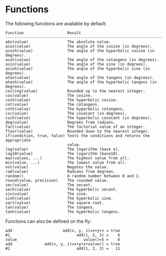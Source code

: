 Functions
=========

The following functions are available by default:

    Function                   Result
    --------------------------------------------------------------------
    abs(value)                 The absolute value.
    acos(value)                The angle of the cosine (in degrees).
    acosh(value)               The angle of the hyperbolic cosine (in degrees).
    acot(value)                The angle of the cotangens (in degrees).
    asin(value)                The angle of the sine (in degrees).
    asinh(value)               The angle of the hyperbolic sine (in degrees).
    atan(value)                The angle of the tangens (in degrees).
    atanh(value)               The angle of the hyperbolic tangens (in degrees).
    ceiling(value)             Rounded up to the nearest integer.
    cos(value)                 The cosine.
    cosh(value)                The hyperbolic cosine.
    cot(value)                 The cotangens.
    coth(value)                The hyperbolic cotangens.
    csc(value)                 The cosecant (in degrees).
    csch(value)                The hyperbolic cosecant (in degrees).
    deg(value)                 Degrees from radians.
    fact(value)                The factorial value of an integer.
    floor(value)               Rounded down to the nearest integer.
    if(condition, true, false) Tests the conditions and returns the appropriate
                               value.
    log(value)                 The logarithm (base e).
    log10(value)               The logarithm (base10).
    max(values, ...)           The highest value from all.
    min(value, ...)            The lowest value from all.
    not(value)                 Negates the value.
    rad(value)                 Radians from degrees.
    random()                   A random number between 0 and 1.
    round(value, precision)    The rounded value.
    sec(value)                 The secant.
    sech(value)                The hyperbolic secant.
    sin(value)                 The sine.
    sinh(value)                The hyperbolic sine.
    sqrt(value)                The square root.
    tan(value)                 The tangens.
    tanh(value)                The hyperbolic tangens.

Functions can also be defined on the fly:

    add                      add(x, y, z)=x+y+z = true
    #1                             add(1, 2, 3) =    6
    value                             value()=5 =    6
    add              add(x, y, z)=x+y+z+value() = true
    #2                             add(1, 2, 3) =   11